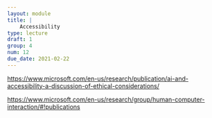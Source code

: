 ```yaml
---
layout: module
title: |
    Accessibility
type: lecture
draft: 1
group: 4
num: 12
due_date: 2021-02-22
---
```


https://www.microsoft.com/en-us/research/publication/ai-and-accessibility-a-discussion-of-ethical-considerations/


https://www.microsoft.com/en-us/research/group/human-computer-interaction/#!publications